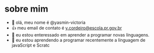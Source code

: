 # sobre mim
- 👋 olá, meu nome é @yasmin-victoria
- :+1: meu email de contato é y.cordeiro@escola.pr.gov.br
- 👀 eu estou enteressado em aprender a programar novas línguagens.
- 🌱 eu estou aprendendo a programar recentemente a línguagem de javaScrípt e Scratc

